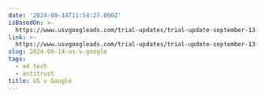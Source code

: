 ```yaml
---
date: '2024-09-14T11:54:27.000Z'
isBasedOn: >-
  https://www.usvgoogleads.com/trial-updates/trial-update-september-13-case-moves-at-warp-speed-as-we-hear-about-fb-and-googles-secret-network-bidding-agreement
link: >-
  https://www.usvgoogleads.com/trial-updates/trial-update-september-13-case-moves-at-warp-speed-as-we-hear-about-fb-and-googles-secret-network-bidding-agreement
slug: 2024-09-14-us-v-google
tags:
  - ad tech
  - antitrust
title: US v Google
---
```

 
